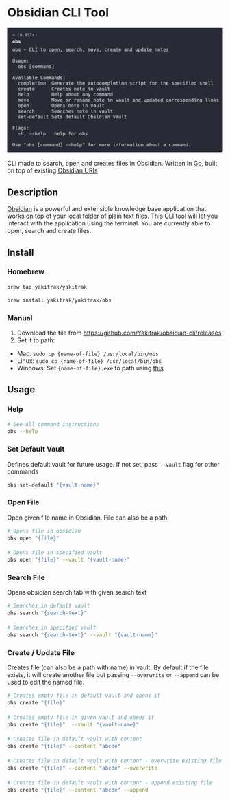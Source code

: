 # Obsidian CLI Tool

![Obs Usage](./docs/obs-usage.png)

CLI made to search, open and creates files in Obsidian. Written in [Go](https://go.dev/), built on top of existing [Obsidian URIs](https://help.obsidian.md/Advanced+topics/Using+obsidian+URI)

## Description

[Obsidian](https://obsidian.md/) is a powerful and extensible knowledge base application
that works on top of your local folder of plain text files. This CLI tool will let you interact with the application using the terminal. You are currently able to open, search and create files.

## Install

### Homebrew

```Bash
brew tap yakitrak/yakitrak
```

```Bash
brew install yakitrak/yakitrak/obs
```

### Manual

1. Download the file from https://github.com/Yakitrak/obsidian-cli/releases
2. Set it to path:

- Mac: `sudo cp {name-of-file} /usr/local/bin/obs`
- Linux: `sudo cp {name-of-file} /usr/local/bin/obs`
- Windows: Set `{name-of-file}.exe` to path using [this](https://www.architectryan.com/2018/03/17/add-to-the-path-on-windows-10/)

## Usage

### Help

```bash
# See All command instructions
obs --help
```

### Set Default Vault

Defines default vault for future usage. If not set, pass `--vault` flag for other commands

```bash
obs set-default "{vault-name}"
```

### Open File

Open given file name in Obsidian. File can also be a path.

```bash
# Opens file in obsidian
obs open "{file}"

# Opens file in specified vault
obs open "{file}" --vault "{vault-name}"

```

### Search File

Opens obsidian search tab with given search text

```bash
# Searches in default vault
obs search "{search-text}"

# Searches in specified vault
obs search "{search-text}" --vault "{vault-name}"

```

### Create / Update File

Creates file (can also be a path with name) in vault. By default if the file exists, it will create another file but passing `--overwrite` or `--append` can be used to edit the named file.

```bash
# Creates empty file in default vault and opens it
obs create "{file}"

# Creates empty file in given vault and opens it
obs create "{file}"  --vault "{vault-name}"

# Creates file in default vault with content
obs create "{file}" --content "abcde"

# Creates file in default vault with content - overwrite existing file
obs create "{file}" --content "abcde" --overwrite

# Creates file in default vault with content - append existing file
obs create "{file}" --content "abcde" --append

```
